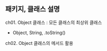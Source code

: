 ## 패키지, 클래스 설명

ch01. Object 클래스 : 모든 클래스의 최상위 클래스
- Object, String, .toString()

ch02. Object 클래스의 메서드 활용
